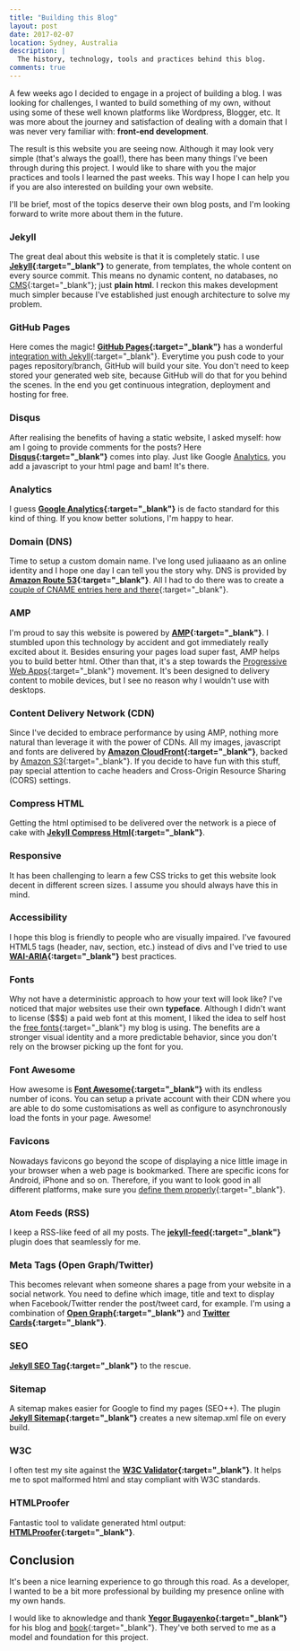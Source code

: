 ```yaml
---
title: "Building this Blog"
layout: post
date: 2017-02-07
location: Sydney, Australia
description: |
  The history, technology, tools and practices behind this blog.
comments: true
---
```


A few weeks ago I decided to engage in a project of building a blog. I was looking for challenges, I wanted to build something of my own, without using some of these well known platforms like Wordpress, Blogger, etc. It was more about the journey and satisfaction of dealing with a domain that I was never very familiar with: **front-end development**.

<!--more-->
The result is this website you are seeing now. Although it may look very simple (that's always the goal!), there has been many things I've been through during this project. I would like to share with you the major practices and tools I learned the past weeks. This way I hope I can help you if you are also interested on building your own website.

I'll be brief, most of the topics deserve their own blog posts, and I'm looking forward to write more about them in the future.

### Jekyll

The great deal about this website is that it is completely static. I use **[Jekyll](https://jekyllrb.com){:target="_blank"}** to generate, from templates, the whole content on every source commit. This means no dynamic content, no databases, no [CMS](https://en.wikipedia.org/wiki/Content_management_system){:target="_blank"}; just **plain html**. I reckon this makes development much simpler because I've established just enough architecture to solve my problem.

### GitHub Pages

Here comes the magic! **[GitHub Pages](https://pages.github.com){:target="_blank"}** has a wonderful [integration with Jekyll](https://help.github.com/articles/about-github-pages-and-jekyll/){:target="_blank"}. Everytime you push code to your pages repository/branch, GitHub will build your site. You don't need to keep stored your generated web site, because GitHub will do that for you behind the scenes. In the end you get continuous integration, deployment and hosting for free.

### Disqus

After realising the benefits of having a static website, I asked myself: how am I going to provide comments for the posts? Here **[Disqus](https://disqus.com){:target="_blank"}** comes into play. Just like Google [Analytics](#analytics), you add a javascript to your html page and bam! It's there.

### Analytics

I guess **[Google Analytics](https://www.google.com/analytics/){:target="_blank"}** is de facto standard for this kind of thing. If you know better solutions, I'm happy to hear.

### Domain (DNS)

Time to setup a custom domain name. I've long used juliaaano as an online identity and I hope one day I can tell you the story why. DNS is provided by **[Amazon Route 53](https://aws.amazon.com/route53/){:target="_blank"}**. All I had to do there was to create a [couple of CNAME entries here and there](https://help.github.com/articles/using-a-custom-domain-with-github-pages/){:target="_blank"}.

### AMP

I'm proud to say this website is powered by **[AMP](https://www.ampproject.org){:target="_blank"}**. I stumbled upon this technology by accident and got immediately really excited about it. Besides ensuring your pages load super fast, AMP helps you to build better html. Other than that, it's a step towards the [Progressive Web Apps](https://en.wikipedia.org/wiki/Progressive_web_app){:target="_blank"} movement. It's been designed to delivery content to mobile devices, but I see no reason why I wouldn't use with desktops.

### Content Delivery Network (CDN)

Since I've decided to embrace performance by using AMP, nothing more natural than leverage it with the power of CDNs. All my images, javascript and fonts are delivered by **[Amazon CloudFront](https://aws.amazon.com/cloudfront/){:target="_blank"}**, backed by [Amazon S3](https://aws.amazon.com/s3){:target="_blank"}. If you decide to have fun with this stuff, pay special attention to cache headers and Cross-Origin Resource Sharing (CORS) settings. 

### Compress HTML

Getting the html optimised to be delivered over the network is a piece of cake with **[Jekyll Compress Html](https://github.com/penibelst/jekyll-compress-html){:target="_blank"}**.

### Responsive

It has been challenging to learn a few CSS tricks to get this website look decent in different screen sizes. I assume you should always have this in mind.

### Accessibility

I hope this blog is friendly to people who are visually impaired. I've favoured HTML5 tags (header, nav, section, etc.) instead of divs and I've tried to use **[WAI-ARIA](https://www.w3.org/WAI/intro/aria){:target="_blank"}** best practices.

### Fonts

Why not have a deterministic approach to how your text will look like? I've noticed that major websites use their own **typeface**. Although I didn't want to license ($$$) a paid web font at this moment, I liked the idea to self host the [free fonts](https://github.com/showcases/fonts){:target="_blank"} my blog is using. The benefits are a stronger visual identity and a more predictable behavior, since you don't rely on the browser picking up the font for you.

### Font Awesome

How awesome is **[Font Awesome](https://fontawesome.com){:target="_blank"}** with its endless number of icons. You can setup a private account with their CDN where you are able to do some customisations as well as configure to asynchronously load the fonts in your page. Awesome!

### Favicons

Nowadays favicons go beyond the scope of displaying a nice little image in your browser when a web page is bookmarked. There are specific icons for Android, iPhone and so on. Therefore, if you want to look good in all different platforms, make sure you [define them properly](https://realfavicongenerator.net){:target="_blank"}.

### Atom Feeds (RSS)

I keep a RSS-like feed of all my posts. The **[jekyll-feed](https://github.com/jekyll/jekyll-feed){:target="_blank"}** plugin does that seamlessly for me.

### Meta Tags (Open Graph/Twitter)

This becomes relevant when someone shares a page from your website in a social network. You need to define which image, title and text to display when Facebook/Twitter render the post/tweet card, for example. I'm using a combination of **[Open Graph](https://developers.facebook.com/docs/sharing/opengraph){:target="_blank"}** and **[Twitter Cards](https://dev.twitter.com/cards/overview){:target="_blank"}**.

### SEO

**[Jekyll SEO Tag](https://github.com/jekyll/jekyll-seo-tag){:target="_blank"}** to the rescue.

### Sitemap

A sitemap makes easier for Google to find my pages (SEO++). The plugin **[Jekyll Sitemap](https://github.com/jekyll/jekyll-sitemap){:target="_blank"}** creates a new sitemap.xml file on every build.

### W3C

I often test my site against the **[W3C Validator](https://validator.w3.org){:target="_blank"}**. It helps me to spot malformed html and stay compliant with W3C standards.

### HTMLProofer

Fantastic tool to validate generated html output: **[HTMLProofer](https://github.com/gjtorikian/html-proofer){:target="_blank"}**.

## Conclusion

It's been a nice learning experience to go through this road. As a developer, I wanted to be a bit more professional by building my presence online with my own hands.

I would like to aknowledge and thank **[Yegor Bugayenko](http://www.yegor256.com){:target="_blank"}** for his blog and [book](http://www.yegor256.com/256-bloghacks.html){:target="_blank"}. They've both served to me as a model and foundation for this project.
